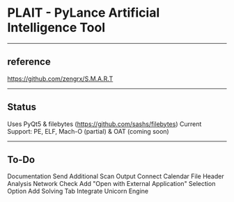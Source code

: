 PLAIT - PyLance Artificial Intelligence Tool
========

--------
reference
--------
https://github.com/zengrx/S.M.A.R.T

--------
Status
--------
Uses PyQt5 & filebytes (https://github.com/sashs/filebytes)
Current Support:
PE, ELF, Mach-O (partial) & OAT (coming soon)

--------
To-Do
--------
Documentation
Send Additional Scan Output
Connect Calendar
File Header Analysis
Network Check
Add "Open with External Application" Selection Option
Add Solving Tab
Integrate Unicorn Engine
